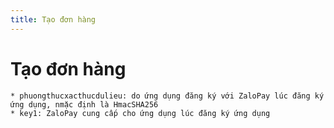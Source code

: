 ```yaml
---
title: Tạo đơn hàng
---
```


# Tạo đơn hàng

    * phuongthucxacthucdulieu: do ứng dụng đăng ký với ZaloPay lúc đăng ký ứng dụng, nmặc định là HmacSHA256
    * key1: ZaloPay cung cấp cho ứng dụng lúc đăng ký ứng dụng
